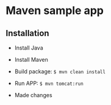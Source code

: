 # Maven sample app

## Installation

- Install Java
- Install Maven

- Build package: `$ mvn clean install`

- Run APP: `$ mvn tomcat:run`

- Made changes   

